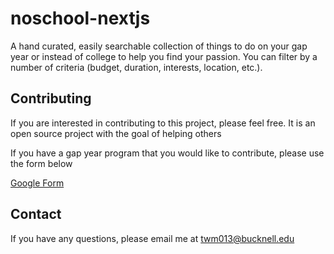 # noschool-nextjs

A hand curated, easily searchable collection of things to do on your gap year or instead of college to help you find your passion. You can filter by a number of criteria (budget, duration, interests, location, etc.).

## Contributing
If you are interested in contributing to this project, please feel free.  It is an open source project with the goal of helping others

If you have a gap year program that you would like to contribute, please use the form below


[Google Form](https://docs.google.com/forms/d/1oHcm2s89gXSGuFrtPUmM-LFSLnanZGFUh9ub02wuwoI/edit)

## Contact
If you have any questions, please email me at twm013@bucknell.edu

